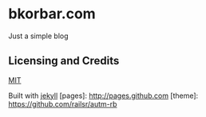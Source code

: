 # bkorbar.com

Just a simple blog

## Licensing and Credits

[MIT](https://github.com/bjuncek/bjuncek.github.io/blob/master/LICENSE)

Built with [jekyll](https://jekyllrb.com/)
[pages]: http://pages.github.com
[theme]: https://github.com/railsr/autm-rb